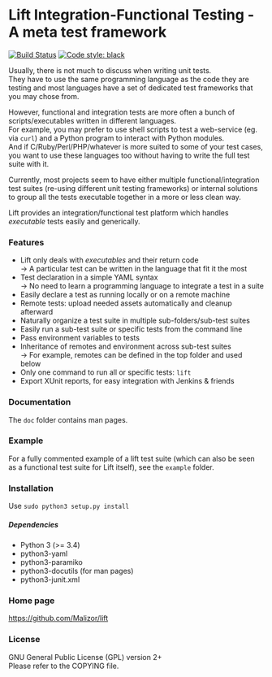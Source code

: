 Lift Integration-Functional Testing - A meta test framework
===========================================================


[![Build Status](https://github.com/Malizor/lift/actions/workflows/main.yml/badge.svg?branch=main)](https://github.com/Malizor/lift/actions/workflows/main.yml)
[![Code style: black](https://img.shields.io/badge/code%20style-black-000000.svg)](https://github.com/ambv/black)


Usually, there is not much to discuss when writing unit tests.  
They have to use the same programming language as the code they are testing
and most languages have a set of dedicated test frameworks that you may chose from.

However, functional and integration tests are more often a bunch of
scripts/executables written in different languages.  
For example, you may prefer to use shell scripts to test a web-service
(eg. via `curl`) and a Python program to interact with Python modules.  
And if C/Ruby/Perl/PHP/whatever is more suited to some of your test cases,
you want to use these languages too without having to write the full test suite with it.

Currently, most projects seem to have either multiple functional/integration
test suites (re-using different unit testing frameworks) or internal solutions
to group all the tests executable together in a more or less clean way.

Lift provides an integration/functional test platform which handles *executable*
tests easily and generically.  


### Features

* Lift only deals with *executables* and their return code  
  → A particular test can be written in the language that fit it the most
* Test declaration in a simple YAML syntax  
  → No need to learn a programming language to integrate a test in a suite
* Easily declare a test as running locally or on a remote machine
* Remote tests: upload needed assets automatically and cleanup afterward
* Naturally organize a test suite in multiple sub-folders/sub-test suites
* Easily run a sub-test suite or specific tests from the command line
* Pass environment variables to tests
* Inheritance of remotes and environment across sub-test suites  
  → For example, remotes can be defined in the top folder and used below
* Only one command to run all or specific tests: `lift`
* Export XUnit reports, for easy integration with Jenkins & friends


### Documentation

The `doc` folder contains man pages.


### Example

For a fully commented example of a lift test suite (which can also be seen as
a functional test suite for Lift itself), see the `example` folder.


### Installation

Use `sudo python3 setup.py install`

##### Dependencies

* Python 3 (>= 3.4)
* python3-yaml
* python3-paramiko
* python3-docutils (for man pages)
* python3-junit.xml


### Home page

https://github.com/Malizor/lift


### License

GNU General Public License (GPL) version 2+  
Please refer to the COPYING file.
